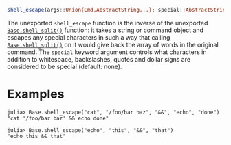 ```julia
shell_escape(args::Union{Cmd,AbstractString...}; special::AbstractString="")
```

The unexported `shell_escape` function is the inverse of the unexported [`Base.shell_split()`](@ref) function: it takes a string or command object and escapes any special characters in such a way that calling [`Base.shell_split()`](@ref) on it would give back the array of words in the original command. The `special` keyword argument controls what characters in addition to whitespace, backslashes, quotes and dollar signs are considered to be special (default: none).

# Examples

```jldoctest
julia> Base.shell_escape("cat", "/foo/bar baz", "&&", "echo", "done")
"cat '/foo/bar baz' && echo done"

julia> Base.shell_escape("echo", "this", "&&", "that")
"echo this && that"
```
